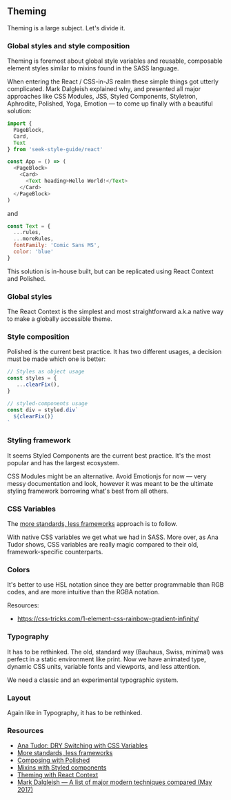 ## Theming

Theming is a large subject. Let's divide it.

### Global styles and style composition

Theming is foremost about global style variables and reusable, composable element styles similar to mixins found in the SASS language.

When entering the React / CSS-in-JS realm these simple things got utterly complicated. Mark Dalgleish explained why, and presented all major approaches like CSS Modules, JSS, Styled Components, Styletron, Aphrodite, Polished, Yoga, Emotion &mdash; to come up finally with a beautiful solution:

```Javascript
import {
  PageBlock,
  Card,
  Text
} from 'seek-style-guide/react'

const App = () => (
  <PageBlock>
    <Card>
      <Text heading>Hello World!</Text>
    </Card>
  </PageBlock>
)
```

and

```Javascript
const Text = {
  ...rules,
  ...moreRules,
  fontFamily: 'Comic Sans MS',
  color: 'blue'
}
```

This solution is in-house built, but can be replicated using React Context and Polished.

### Global styles

The React Context is the simplest and most straightforward a.k.a native way to make a globally accessible theme.

### Style composition

Polished is the current best practice. It has two different usages, a decision must be made which one is better:

```Javascript
// Styles as object usage
const styles = {
   ...clearFix(),
}

// styled-components usage
const div = styled.div`
  ${clearFix()}
`
```

### Styling framework

It seems Styled Components are the current best practice. It's the most popular and has the largest ecosystem.

CSS Modules might be an alternative. Avoid Emotionjs for now &mdash; very messy documentation and look, however it was meant to be the ultimate styling framework borrowing what's best from all others.

### CSS Variables

The [more standards, less frameworks](https://developer.salesforce.com/blogs/2018/12/introducing-lightning-web-components.html) approach is to follow.

With native CSS variables we get what we had in SASS. More over, as Ana Tudor shows, CSS variables are really magic compared to their old, framework-specific counterparts.

### Colors

It's better to use HSL notation since they are better programmable than RGB codes, and are more intuitive than the RGBA notation.

Resources:

- https://css-tricks.com/1-element-css-rainbow-gradient-infinity/

### Typography

It has to be rethinked. The old, standard way (Bauhaus, Swiss, minimal) was perfect in a static environment like print. Now we have animated type, dynamic CSS units, variable fonts and viewports, and less attention.

We need a classic and an experimental typographic system.

### Layout

Again like in Typography, it has to be rethinked.

### Resources

- [Ana Tudor: DRY Switching with CSS Variables](https://css-tricks.com/dry-switching-with-css-variables-the-difference-of-one-declaration/)
- [More standards, less frameworks](https://developer.salesforce.com/blogs/2018/12/introducing-lightning-web-components.html)
- [Composing with Polished](https://github.com/styled-components/polished)
- [Mixins with Styled components](https://github.com/styled-components/styled-components/blob/master/docs/tips-and-tricks.md)
- [Theming with React Context](https://reactjs.org/docs/context.html#dynamic-context)
- [Mark Dalgleish &mdash; A list of major modern techniques compared (May 2017)](https://medium.com/seek-blog/a-unified-styling-language-d0c208de2660)
